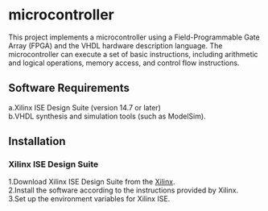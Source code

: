# microcontroller
This project implements a microcontroller using a Field-Programmable Gate Array (FPGA) and the VHDL hardware description language. The microcontroller can execute a set of basic instructions, including arithmetic and logical operations, memory access, and control flow instructions. <br />
## Software Requirements
  a.Xilinx ISE Design Suite (version 14.7 or later) <br />
  b.VHDL synthesis and simulation tools (such as ModelSim). <br />
## Installation
### Xilinx ISE Design Suite
1.Download Xilinx ISE Design Suite from the [Xilinx](https://www.xilinx.com/support/download/index.html/content/xilinx/en).<br />
2.Install the software according to the instructions provided by Xilinx.<br />
3.Set up the environment variables for Xilinx ISE.<br />
    
